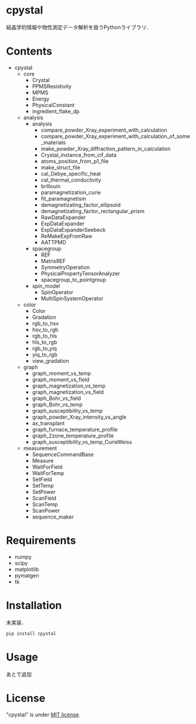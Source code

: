 # cpystal

結晶学的情報や物性測定データ解析を扱うPythonライブラリ．

# Contents
* cpystal
    * core
        * Crystal
        * PPMSResistivity
        * MPMS
        * Energy
        * PhysicalConstant
        * ingredient_flake_dp
    * analysis
        * analysis 
            * compare_powder_Xray_experiment_with_calculation
            * compare_powder_Xray_experiment_with_calculation_of_some_materials
            * make_powder_Xray_diffraction_pattern_in_calculation
            * Crystal_instance_from_cif_data
            * atoms_position_from_p1_file
            * make_struct_file
            * cal_Debye_specific_heat
            * cal_thermal_conductivity
            * brillouin
            * paramagnetization_curie
            * fit_paramagnetism
            * demagnetizating_factor_ellipsoid
            * demagnetizating_factor_rectangular_prism
            * RawDataExpander
            * ExpDataExpander
            * ExpDataExpanderSeebeck
            * ReMakeExpFromRaw
            * AATTPMD
        * spacegroup
            * REF
            * MatrixREF
            * SymmetryOperation
            * PhysicalPropertyTensorAnalyzer
            * spacegroup_to_pointgroup
        * spin_model
            * SpinOperator
            * MultiSpinSystemOperator
    * color
        * Color
        * Gradation
        * rgb_to_hsv
        * hsv_to_rgb
        * rgb_to_hls
        * hls_to_rgb
        * rgb_to_yiq
        * yiq_to_rgb
        * view_gradation
    * graph
        * graph_moment_vs_temp
        * graph_moment_vs_field
        * graph_magnetization_vs_temp
        * graph_magnetization_vs_field
        * graph_Bohr_vs_field
        * graph_Bohr_vs_temp
        * graph_susceptibility_vs_temp
        * graph_powder_Xray_intensity_vs_angle
        * ax_transplant
        * graph_furnace_temperature_profile
        * graph_2zone_temperature_profile
        * graph_susceptibility_vs_temp_CurieWeiss
    * measurement
        * SequenceCommandBase
        * Measure
        * WaitForField
        * WaitForTemp
        * SetField
        * SetTemp
        * SetPower
        * ScanField
        * ScanTemp
        * ScanPower
        * sequence_maker

# Requirements
* numpy
* scipy
* matplotlib
* pymatgen
* tk

# Installation
未実装．
```bash
pip install cpystal
```

# Usage
あとで追加

# License
"cpystal" is under [MIT license](https://en.wikipedia.org/wiki/MIT_License).
